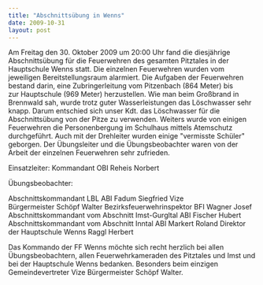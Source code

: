 ```yaml
---
title: "Abschnittsübung in Wenns"
date: 2009-10-31
layout: post
---
```


Am Freitag den 30. Oktober 2009 um 20:00 Uhr fand die diesjährige Abschnittsübung für die Feuerwehren des gesamten Pitztales in der Hauptschule Wenns statt. Die einzelnen Feuerwehren wurden vom jeweiligen Bereitstellungsraum alarmiert. Die Aufgaben der Feuerwehren bestand darin, eine Zubringerleitung vom Pitzenbach (864 Meter) bis zur Hauptschule (969 Meter) herzustellen. Wie man beim Großbrand in Brennwald sah, wurde trotz guter Wasserleistungen das Löschwasser sehr knapp. Darum entschied sich unser Kdt. das Löschwasser für die Abschnittsübung von der Pitze zu verwenden. Weiters wurde von einigen Feuerwehren die Personenbergung im Schulhaus mittels Atemschutz durchgeführt. Auch mit der Drehleiter wurden einige "vermisste Schüler" geborgen. Der Übungsleiter und die Übungsbeobachter waren von der Arbeit der einzelnen Feuerwehren sehr zufrieden.

Einsatzleiter: Kommandant OBI Reheis Norbert

Übungsbeobachter:

Abschnittskommandant LBL ABI Fadum Siegfried
Vize Bürgermeister Schöpf Walter
Bezirksfeuerwehrinspektor BFI Wagner Josef
Abschnittskommandant vom Abschnitt Imst-Gurgltal ABI Fischer Hubert
Abschnittskommandant vom Abschnitt Inntal ABI Markert Roland
Direktor der Hauptschule Wenns Raggl Herbert

Das Kommando der FF Wenns möchte sich recht herzlich bei allen Übungsbeobachtern, allen Feuerwehrkameraden des Pitztales und Imst und bei der Hauptschule Wenns bedanken. Besonders beim einzigen Gemeindevertreter Vize Bürgermeister Schöpf Walter.